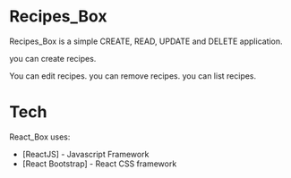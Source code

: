 # Recipes_Box
 Recipes_Box is a simple CREATE, READ, UPDATE and DELETE application.

 you can create recipes.

You can edit recipes.
you can remove recipes.
you can list recipes.

# Tech
React_Box uses:
* [ReactJS] - Javascript Framework
* [React Bootstrap] - React CSS framework
